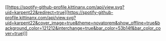 [[https://spotify-github-profile.kittinanx.com/api/view.svg?uid=karpent22&redirect=true][https://spotify-github-profile.kittinanx.com/api/view.svg?uid=karpent22&cover_image=true&theme=novatorem&show_offline=true&background_color=121212&interchange=true&bar_color=53b14f&bar_color_cover=true)]]
